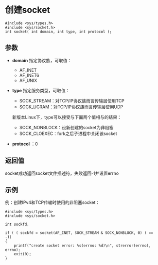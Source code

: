 # 创建socket

```
#include <sys/types.h>
#include <sys/socket.h>
int socket( int domain, int type, int protocol );
```

## 参数

- **domain** 指定协议族，可取值：
  - AF_INET
  - AF_INET6
  - AF_UNIX

- **type** 指定服务类型，可取值：

  - SOCK_STREAM：对TCP/IP协议族而言传输层使用TCP
  - SOCK_UGRAM：对TCP/IP协议族而言传输层使用UDP

  新版本Linux下，type可以接受与下面两个值相与的结果：

  - SOCK_NONBLOCK：设新创建的socket为非阻塞
  - SOCK_CLOEXEC：fork之后子进程中关闭该socket

- **protocol** ：0

## 返回值

socket成功返回socket文件描述符，失败返回-1并设置errno

## 示例


例：创建IPv4和TCP传输时使用的非阻塞socket：

```
#include <sys/types.h>
#include <sys/socket.h>

int sockfd;

if ( ( sockfd = socket(AF_INET, SOCK_STREAM & SOCK_NONBLOCK, 0) ) == -1)
{
    printf("create socket error: %s(errno: %d)\n", strerror(errno), errno);
    exit(0);
}
```
